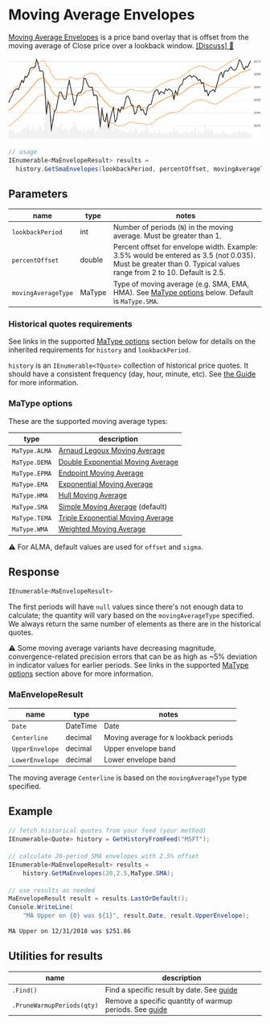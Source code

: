 # Moving Average Envelopes

[Moving Average Envelopes](https://en.wikipedia.org/wiki/Moving_average_envelope) is a price band overlay that is offset from the moving average of Close price over a lookback window.
[[Discuss] :speech_balloon:](https://github.com/DaveSkender/Stock.Indicators/discussions/288 "Community discussion about this indicator")

![image](chart.png)

```csharp
// usage
IEnumerable<MaEnvelopeResult> results =
  history.GetSmaEnvelopes(lookbackPeriod, percentOffset, movingAverageType);  
```

## Parameters

| name | type | notes
| -- |-- |--
| `lookbackPeriod` | int | Number of periods (`N`) in the moving average.  Must be greater than 1.
| `percentOffset` | double | Percent offset for envelope width.  Example: 3.5% would be entered as 3.5 (not 0.035).  Must be greater than 0.  Typical values range from 2 to 10.  Default is 2.5.
| `movingAverageType` | MaType | Type of moving average (e.g. SMA, EMA, HMA).  See [MaType options](#matype-options) below.  Default is `MaType.SMA`.

### Historical quotes requirements

See links in the supported [MaType options](#matype-options) section below for details on the inherited requirements for `history` and `lookbackPeriod`.

`history` is an `IEnumerable<TQuote>` collection of historical price quotes.  It should have a consistent frequency (day, hour, minute, etc).  See [the Guide](../../docs/GUIDE.md) for more information.

### MaType options

These are the supported moving average types:

| type | description
|-- |--
| `MaType.ALMA` | [Arnaud Legoux Moving Average](../Alma/README.md#content)
| `MaType.DEMA` | [Double Exponential Moving Average](../Ema/README.md#content)
| `MaType.EPMA` | [Endpoint Moving Average](../Epma/README.md#content)
| `MaType.EMA` | [Exponential Moving Average](../Ema/README.md#content)
| `MaType.HMA` | [Hull Moving Average](../Hma/README.md#content)
| `MaType.SMA` | [Simple Moving Average](../Sma/README.md#content) (default)
| `MaType.TEMA` | [Triple Exponential Moving Average](../Ema/README.md#content)
| `MaType.WMA` | [Weighted Moving Average](../Wma/README.md#content)

:warning: For ALMA, default values are used for `offset` and `sigma`.

## Response

```csharp
IEnumerable<MaEnvelopeResult>
```

The first periods will have `null` values since there's not enough data to calculate; the quantity will vary based on the `movingAverageType` specified.  We always return the same number of elements as there are in the historical quotes.

:warning: Some moving average variants have decreasing magnitude, convergence-related precision errors that can be as high as ~5% deviation in indicator values for earlier periods.  See links in the supported [MaType options](#matype-options) section above for more information.

### MaEnvelopeResult

| name | type | notes
| -- |-- |--
| `Date` | DateTime | Date
| `Centerline` | decimal | Moving average for `N` lookback periods
| `UpperEnvelope` | decimal | Upper envelope band
| `LowerEnvelope` | decimal | Lower envelope band

The moving average `Centerline` is based on the `movingAverageType` type specified.

## Example

```csharp
// fetch historical quotes from your feed (your method)
IEnumerable<Quote> history = GetHistoryFromFeed("MSFT");

// calculate 20-period SMA envelopes with 2.5% offset
IEnumerable<MaEnvelopeResult> results = 
    history.GetMaEnvelopes(20,2.5,MaType.SMA);

// use results as needed
MaEnvelopeResult result = results.LastOrDefault();
Console.WriteLine(
    "MA Upper on {0} was ${1}", result.Date, result.UpperEnvelope);
```

```bash
MA Upper on 12/31/2018 was $251.86
```

## Utilities for results

| name | description
| -- |--
| `.Find()` | Find a specific result by date.  See [guide](../../docs/UTILITIES.md#find-indicator-result-by-date)
| `.PruneWarmupPeriods(qty)` | Remove a specific quantity of warmup periods.  See [guide](../../docs/UTILITIES.md#prune-warmup-periods)
